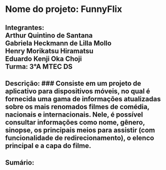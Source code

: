 # Nome do projeto: FunnyFlix
## Integrantes: <br> Arthur Quintino de Santana <br> Gabriela Heckmann de Lilla Mollo <br> Henry Morikatsu Hiramatsu <br> Eduardo Kenji Oka Choji <br> Turma: 3°A MTEC DS
## Descrição:  ### Consiste em um projeto de aplicativo para dispositivos móveis, no qual é fornecida uma gama de informações atualizadas sobre os mais renomados filmes de comédia, nacionais e internacionais. Nele, é possível consultar informações como nome, gênero, sinopse, os principais meios para assistir (com funcionalidade de redirecionamento), o elenco principal e a capa do filme.
## Sumário:




